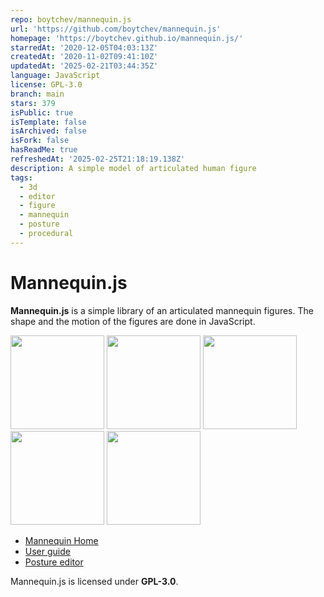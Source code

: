 ```yaml
---
repo: boytchev/mannequin.js
url: 'https://github.com/boytchev/mannequin.js'
homepage: 'https://boytchev.github.io/mannequin.js/'
starredAt: '2020-12-05T04:03:13Z'
createdAt: '2020-11-02T09:41:10Z'
updatedAt: '2025-02-21T03:44:35Z'
language: JavaScript
license: GPL-3.0
branch: main
stars: 379
isPublic: true
isTemplate: false
isArchived: false
isFork: false
hasReadMe: true
refreshedAt: '2025-02-25T21:18:19.138Z'
description: A simple model of articulated human figure
tags:
  - 3d
  - editor
  - figure
  - mannequin
  - posture
  - procedural
---
```


# Mannequin.js

**Mannequin.js** is a simple library of an articulated mannequin figures.
The shape and the motion of the figures are done in JavaScript.

[<img src="https://boytchev.github.io/mannequin.js/docs/snapshots/example-posture.jpg" width="150">](https://boytchev.github.io/mannequin.js/docs/example-posture.html)
[<img src="https://boytchev.github.io/mannequin.js/docs/snapshots/example-figure-types.jpg" width="150">](https://boytchev.github.io/mannequin.js/docs/example-figure-types.html)
[<img src="https://boytchev.github.io/mannequin.js/docs/snapshots/example-custom-body-parts.jpg" width="150">](https://boytchev.github.io/mannequin.js/docs/example-custom-body-parts.html)
[<img src="https://boytchev.github.io/mannequin.js/docs/snapshots/example-point.jpg" width="150">](https://boytchev.github.io/mannequin.js/docs/example-point.html)
[<img src="https://boytchev.github.io/mannequin.js/docs/snapshots/example-scene.jpg" width="150">](https://boytchev.github.io/mannequin.js/docs/example-scene.html)

* [Mannequin Home](https://boytchev.github.io/mannequin.js/index.html)
* [User guide](https://boytchev.github.io/mannequin.js/docs/userguide.html)
* [Posture editor](https://boytchev.github.io/mannequin.js/src/editor/posture-editor.html)

Mannequin.js is licensed under **GPL-3.0**.
